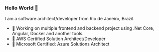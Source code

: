 ### Hello World 👋
I am a software architect/developer from Rio de Janeiro, Brazil.
- 🔭 Working on multiple frontend and backend project using .Net Core, Angular, Docker and another tools.
- 🌱 AWS Certified Solution Architect/Developer
- 🌱 Microsoft Certified: Azure Solutions Architect
<br>

